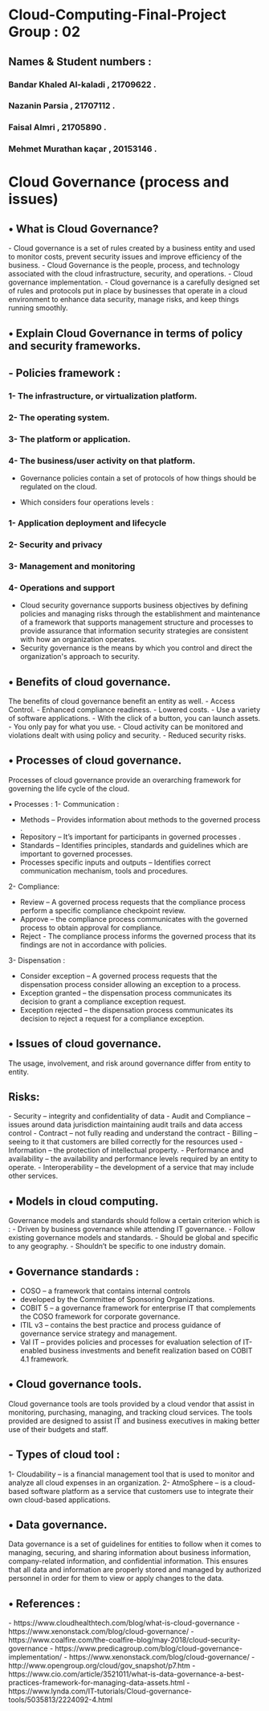 # Cloud-Computing-Final-Project Group : 02 
<h2>Names & Student numbers : </h2>
<h3> Bandar Khaled Al-kaladi , 21709622 . </h3>     
<h3> Nazanin Parsia  , 21707112 . </h3> 
<h3> Faisal Almri , 21705890 . </h3> 
<h3> Mehmet Murathan kaçar , 20153146 .  </h3> 

<h1>Cloud Governance (process and issues) </h1>

<h2> •	What is Cloud Governance? </h2>
-	Cloud governance is a set of rules created by a business entity and used to monitor costs, prevent security issues and improve efficiency of the business.
-	Cloud Governance is the people, process, and  technology associated with the cloud infrastructure, security, and operations. 
-	Cloud governance implementation.
-	Cloud governance is a carefully designed set of rules and protocols put in place by businesses that operate in a cloud environment to enhance data security, manage risks, and keep things running smoothly.

<h2>•	Explain Cloud Governance in terms of policy and security frameworks.</h2>
<h2>-	Policies framework :</h2>
<h3>1-	The infrastructure, or virtualization platform.</h3>
<h3>2-	The operating system.</h3>
<h3>3-	The platform or application.</h3>
<h3>4-	The business/user activity on that platform.</h3>

-	Governance policies contain a set of protocols of how things should be regulated on the cloud.

-	Which considers four operations levels :
<h3>1-	Application deployment and lifecycle</h3>
<h3>2-	Security and privacy</h3>
<h3>3-	Management and monitoring</h3>
<h3>4-	Operations and support</h3>

-	Cloud security governance supports business objectives by defining policies and managing risks through the establishment and maintenance of a framework that supports management structure and processes to provide assurance that information security strategies are consistent with how an organization operates.
-	Security governance is the means by which you control and direct the organization's approach to security.

<h2>•	Benefits of cloud governance. </h2>
The benefits of cloud governance benefit an entity as well.
-	Access Control.
-	Enhanced compliance readiness.
-	Lowered costs.
-	Use a variety of software applications.
-	With the click of a button, you can launch assets.
-	You only pay for what you use.
-	Cloud activity can be monitored and violations dealt with using policy and security.
-	Reduced security risks.

<h2>•	Processes of cloud governance.</h2>

Processes of cloud governance provide an overarching framework for governing the life cycle of the cloud.

•	Processes :
1-	Communication :
-	Methods – Provides information about methods to the governed process .
-	Repository – It’s important for participants in governed processes .
-	Standards – Identifies principles, standards and guidelines which are important to governed processes.
-	Processes specific inputs and outputs – Identifies correct communication mechanism, tools and procedures. 

2-	 Compliance: 
-	Review – A governed process requests that the compliance process perform a specific compliance checkpoint review.
-	Approve – the compliance process communicates with the governed process to obtain approval for compliance.
-	Reject - The compliance process informs the governed process that its findings are not in accordance with policies.

3-	Dispensation :
-	Consider exception – A governed process requests that the dispensation process consider allowing an exception to a process.
-	Exception granted – the dispensation process communicates its decision to grant a compliance exception request.
-	Exception rejected – the dispensation process communicates its decision to reject a request for a compliance exception.

<h2>•	Issues of cloud governance.</h2>
The usage, involvement, and risk around governance differ from entity to entity. 
<h2>Risks:</h2>
-	Security – integrity and confidentiality of data
-	Audit and Compliance – issues around data jurisdiction maintaining audit trails and data access control
-	Contract – not fully reading and understand the contract
-	Billing – seeing to it that customers are billed correctly for the resources used
-	Information – the protection of intellectual property.
-	Performance and availability – the availability and performance levels required by an entity to operate.
-	Interoperability – the development of a service that may include other services.

<h2>•	Models in cloud computing.</h2>
Governance models and standards should follow a certain criterion which is : 
-	Driven by business governance while attending IT governance.
-	Follow existing governance models and standards.
-	Should be global and specific to any geography.
-	Shouldn’t be specific to one industry domain.

<h2>•	Governance standards :</h2>

-	COSO – a framework that contains internal controls
-	developed by the Committee of Sponsoring Organizations.
-	COBIT 5 – a governance framework for enterprise IT that complements the COSO framework for corporate governance.
-	ITIL v3 – contains the best practice and process guidance of governance service strategy and management.
-	Val IT – provides policies and processes for evaluation selection of IT-enabled business investments and benefit realization based on COBIT 4.1 framework.

<h2>•	Cloud governance tools.</h2>

Cloud governance tools are tools provided by a cloud vendor that assist in monitoring, purchasing, managing, and tracking cloud services. The tools provided are designed to assist IT and business executives in making better use of their budgets and staff.

<h2>-	Types of cloud tool :</h2>
1-	 Cloudability – is a financial management tool that is used to monitor and analyze all cloud expenses in an organization.
2-	AtmoSphere – is a cloud-based software platform as a service that customers use to integrate their own cloud-based applications.

<h2>•	Data governance. </h2>
Data governance is a set of guidelines for entities to follow when it comes to managing, securing, and sharing information about business information, company-related information, and confidential information. This ensures that all data and information are properly stored and managed by authorized personnel in order for them to view or apply changes to the data.

<h2>•	References : </h2>
-	https://www.cloudhealthtech.com/blog/what-is-cloud-governance
-	https://www.xenonstack.com/blog/cloud-governance/
-	https://www.coalfire.com/the-coalfire-blog/may-2018/cloud-security-governance
-	https://www.predicagroup.com/blog/cloud-governance-implementation/
-	https://www.xenonstack.com/blog/cloud-governance/
-	http://www.opengroup.org/cloud/gov_snapshot/p7.htm
-	https://www.cio.com/article/3521011/what-is-data-governance-a-best-practices-framework-for-managing-data-assets.html
-	https://www.lynda.com/IT-tutorials/Cloud-governance-tools/5035813/2224092-4.html 








